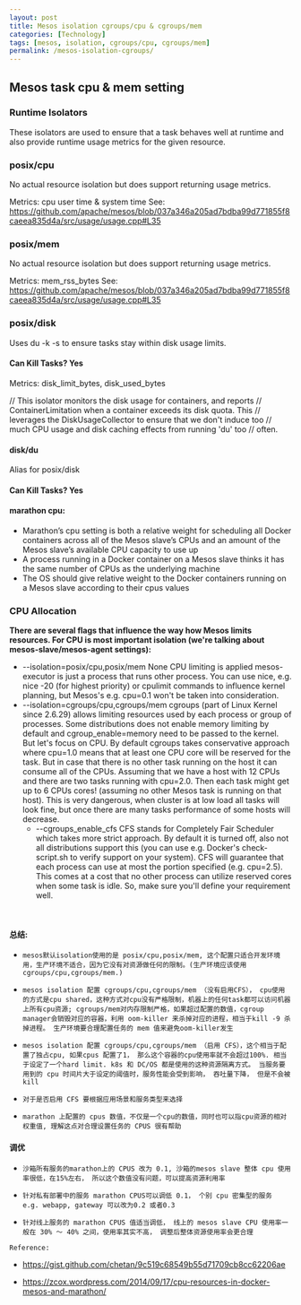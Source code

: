 ```yaml
---
layout: post
title: Mesos isolation cgroups/cpu & cgroups/mem
categories: [Technology]
tags: [mesos, isolation, cgroups/cpu, cgroups/mem]
permalink: /mesos-isolation-cgroups/
---
```



<!--excerpt-->


## Mesos task cpu & mem setting


### Runtime Isolators

These isolators are used to ensure that a task behaves well at runtime and also provide runtime usage metrics for the given resource.

### posix/cpu

No actual resource isolation but does support returning usage metrics.

Metrics: cpu user time & system time See: https://github.com/apache/mesos/blob/037a346a205ad7bdba99d771855f8caeea835d4a/src/usage/usage.cpp#L35

### posix/mem

No actual resource isolation but does support returning usage metrics.

Metrics: mem_rss_bytes See: https://github.com/apache/mesos/blob/037a346a205ad7bdba99d771855f8caeea835d4a/src/usage/usage.cpp#L35

### posix/disk

Uses du -k -s to ensure tasks stay within disk usage limits.

#### Can Kill Tasks? Yes

Metrics: disk_limit_bytes, disk_used_bytes

// This isolator monitors the disk usage for containers, and reports
// ContainerLimitation when a container exceeds its disk quota. This
// leverages the DiskUsageCollector to ensure that we don't induce too
// much CPU usage and disk caching effects from running 'du' too
// often.
#### disk/du

Alias for posix/disk

#### Can Kill Tasks? Yes


#### **marathon cpu:**

* Marathon’s cpu setting is both a relative weight for scheduling all Docker containers across all of the Mesos slave’s CPUs and an amount of the Mesos slave’s available CPU capacity to use up
* A process running in a Docker container on a Mesos slave thinks it has the same number of CPUs as the underlying machine
* The OS should give relative weight to the Docker containers running on a Mesos slave according to their cpus values


### CPU Allocation


**There are several flags that influence the way how Mesos limits resources. For CPU is most important isolation (we're talking about mesos-slave/mesos-agent settings):**

* --isolation=posix/cpu,posix/mem None CPU limiting is applied mesos-executor is just a process that runs other process. You can use nice, e.g. nice -20 (for highest priority) or cpulimit commands to influence kernel planning, but Mesos's e.g. cpu=0.1 won't be taken into consideration.
* --isolation=cgroups/cpu,cgroups/mem cgroups (part of Linux Kernel since 2.6.29) allows limiting resources used by each process or group of processes. Some distributions does not enable memory limiting by default and cgroup_enable=memory need to be passed to the kernel. But let's focus on CPU. By default cgroups takes conservative approach where cpu=1.0 means that at least one CPU core will be reserved for the task. But in case that there is no other task running on the host it can consume all of the CPUs. Assuming that we have a host with 12 CPUs and there are two tasks running with cpu=2.0. Then each task might get up to 6 CPUs cores! (assuming no other Mesos task is running on that host). This is very dangerous, when cluster is at low load all tasks will look fine, but once there are many tasks performance of some hosts will decrease.
  * --cgroups_enable_cfs CFS stands for Completely Fair Scheduler which takes more strict approach. By default it is turned off, also not all distributions support this (you can use e.g. Docker's check-script.sh to verify support on your system). CFS will guarantee that each process can use at most the portion specified (e.g. cpu=2.5). This comes at a cost that no other process can utilize reserved cores when some task is idle. So, make sure you'll define your requirement well.

<br />


#### 总结:


  * `mesos默认isolation使用的是 posix/cpu,posix/mem, 这个配置只适合开发环境用，生产环境不适合，因为它没有对资源做任何的限制。(生产环境应该使用 cgroups/cpu,cgroups/mem.) `
  
  * `mesos isolation 配置 cgroups/cpu,cgroups/mem （没有启用CFS）， cpu使用的方式是cpu shared，这种方式对cpu没有严格限制，机器上的任何task都可以访问机器上所有cpu资源; cgroups/mem对内存限制严格，如果超过配置的数值，cgroup manager会销毁对应的容器，利用 oom-killer 来杀掉对应的进程，相当于kill -9 杀掉进程。 生产环境要合理配置任务的 mem 值来避免oom-killer发生`
  
  * `mesos isolation 配置 cgroups/cpu,cgroups/mem （启用 CFS），这个相当于配置了独占cpu, 如果cpus 配置了1， 那么这个容器的cpu使用率就不会超过100%. 相当于设定了一个hard limit. k8s 和 DC/OS 都是使用的这种资源隔离方式。 当服务要用到的 cpu 时间片大于设定的阈值时，服务性能会受到影响， 吞吐量下降， 但是不会被 kill`  
  
  * `对于是否启用 CFS 要根据应用场景和服务类型来选择`

  * `marathon 上配置的 cpus 数值，不仅是一个cpu的数值，同时也可以指cpu资源的相对权重值, 理解这点对合理设置任务的 CPUS 很有帮助`


#### 调优

 * `沙箱所有服务的marathon上的 CPUS 改为 0.1, 沙箱的mesos slave 整体 cpu 使用率很低，在15%左右， 所以这个数值没有问题，可以提高资源利用率`
 
 * `针对私有部署中的服务 marathon CPUS可以调低 0.1， 个别 cpu 密集型的服务 e.g. webapp, gateway 可以改为0.2 或者0.3`

* `针对线上服务的 marathon CPUS 值适当调低， 线上的 mesos slave CPU 使用率一般在 30% ～ 40% 之间，使用率其实不高， 调整后整体资源使用率会更合理`

`Reference:`

   * https://gist.github.com/chetan/9c519c68549b55d71709cb8cc62206ae
  
   *  https://zcox.wordpress.com/2014/09/17/cpu-resources-in-docker-mesos-and-marathon/



